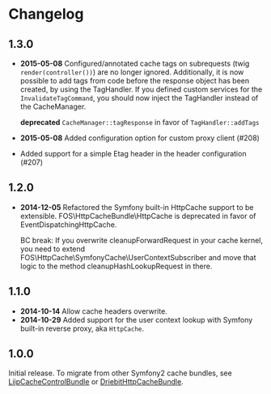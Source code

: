 Changelog
=========

1.3.0
-----

* **2015-05-08** Configured/annotated cache tags on subrequests
  (twig `render(controller())`) are no longer ignored. Additionally, it is now
  possible to add tags from code before the response object has been created,
  by using the TagHandler.
  If you defined custom services for the `InvalidateTagCommand`, you should
  now inject the TagHandler instead of the CacheManager.

  **deprecated** `CacheManager::tagResponse` in favor of `TagHandler::addTags`
* **2015-05-08** Added configuration option for custom proxy client (#208)
* Added support for a simple Etag header in the header configuration (#207)

1.2.0
-----

* **2014-12-05** Refactored the Symfony built-in HttpCache support to be extensible.
  FOS\HttpCacheBundle\HttpCache is deprecated in favor of EventDispatchingHttpCache.

  BC break: If you overwrite cleanupForwardRequest in your cache kernel, you need to
  extend FOS\HttpCache\SymfonyCache\UserContextSubscriber and move that logic to the
  method cleanupHashLookupRequest in there.

1.1.0
-----

* **2014-10-14** Allow cache headers overwrite.
* **2014-10-29** Added support for the user context lookup with Symfony built-in
  reverse proxy, aka `HttpCache`.

1.0.0
-----

Initial release. To migrate from other Symfony2 cache bundles, see
[LiipCacheControlBundle](https://github.com/liip/LiipCacheControlBundle) or
[DriebitHttpCacheBundle](https://github.com/driebit/DriebitHttpCacheBundle).
